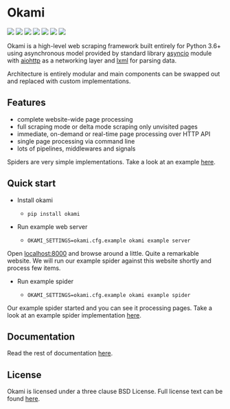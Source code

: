 # Okami

[![](https://img.shields.io/badge/docs-github-blue.svg)](https://ambrozic.github.io/okami)
[![](https://img.shields.io/pypi/pyversions/okami.svg)](https://pypi.python.org/pypi/okami)
[![](https://img.shields.io/pypi/v/okami.svg)](https://pypi.python.org/pypi/okami)
[![](https://img.shields.io/pypi/wheel/okami.svg)](https://pypi.python.org/pypi/okami)
[![](https://travis-ci.org/ambrozic/okami.svg?branch=master)](https://travis-ci.org/ambrozic/okami)
[![](https://codecov.io/github/ambrozic/okami/coverage.svg?branch=master)](https://codecov.io/github/ambrozic/okami)
[![](https://img.shields.io/pypi/l/okami.svg)](https://pypi.python.org/pypi/okami)

Okami is a high-level web scraping framework built entirely for Python 3.6+ using asynchronous model provided by standard library [asyncio](https://docs.python.org/3/library/asyncio.html) module with [aiohttp](https://docs.aiohttp.org) as a networking layer and [lxml](http://lxml.de) for parsing data.

Architecture is entirely modular and main components can be swapped out and replaced with custom implementations.

## Features

- complete website-wide page processing
- full scraping mode or delta mode scraping only unvisited pages
- immediate, on-demand or real-time page processing over HTTP API
- single page processing via command line
- lots of pipelines, middlewares and signals

Spiders are very simple implementations. Take a look at an example [here](https://github.com/ambrozic/okami/blob/master/okami/example.py#L14-L53).


## Quick start

- Install okami

  - `pip install okami`

- Run example web server

  - `OKAMI_SETTINGS=okami.cfg.example okami example server`

Open [localhost:8000](http://localhost:8000) and browse around a little. Quite a remarkable website. We will run our example spider against this website shortly and process few items.

- Run example spider

  - `OKAMI_SETTINGS=okami.cfg.example okami example spider`

Our example spider started and you can see it processing pages. Take a look at an example spider implementation [here](https://github.com/ambrozic/okami/blob/master/okami/example.py#L14-L53).


## Documentation

Read the rest of documentation [here](https://ambrozic.github.io/okami).


## License

Okami is licensed under a three clause BSD License. Full license text can be found [here](https://github.com/ambrozic/okami/blob/master/license).
